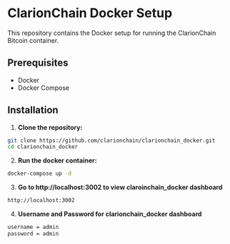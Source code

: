 
# ClarionChain Docker Setup

This repository contains the Docker setup for running the ClarionChain Bitcoin container.

## Prerequisites

- Docker
- Docker Compose

## Installation

1. **Clone the repository:**

```sh
git clone https://github.com/clarionchain/clarionchain_docker.git
cd clarionchain_docker
```


2. **Run the docker container:**
```sh
docker-compose up -d
```


3. **Go to http://localhost:3002 to view claroinchain_docker dashboard**
```sh
http://localhost:3002
```


4. **Username and Password for clarionchain_docker dashboard**
```sh
username = admin
password = admin
```


